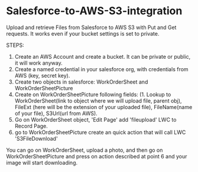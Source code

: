 # Salesforce-to-AWS-S3-integration
Upload and retrieve Files from Salesforce to AWS S3 with Put and Get requests. It works even if your bucket settings is set to private.

STEPS:
1. Create an AWS Account and create a bucket. It can be private or public, it will work anyway.
2. Create a named credential in your salesforce org, with credentials from AWS (key, secret key).
3. Create two objects in salesforce: WorkOrderSheet and WorkOrderSheetPicture
4. Create on WorkOrderSheetPicture following fields: (1. Lookup to WorkOrderSheet(link to object where we will upload file, parent obj), FileExt (here will be the extension of your uploaded file), FileName(name of your file), S3Url(url from AWS).
5. Go on WorkOrderSheet object, 'Edit Page' add 'fileupload' LWC to Record Page.
6. go to WorkOrderSheetPicture create an quick action that will call LWC 'S3FileDownload'

You can go on WorkOrderSheet, upload a photo, and then go on WorkOrderSheetPicture and press on action described at point 6 and your image will start downloading.
